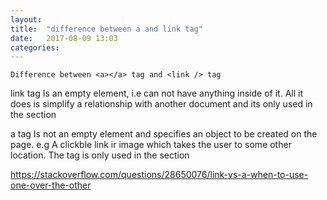 ```yaml
---
layout: 
title:  "difference between a and link tag"
date:   2017-08-09 13:03
categories: 
---	
```

	
	
	Difference between <a></a> tag and <link /> tag

link tag Is an empty element, i.e can not have anything inside of it.
All it does is simplify a relationship with another document and its only used in the <head> section

a tag Is not an empty element and specifies an object to be created on the page.
e.g A clickble link ir image which takes the user to some other location.
The tag is only used in the <body> section



https://stackoverflow.com/questions/28650076/link-vs-a-when-to-use-one-over-the-other
